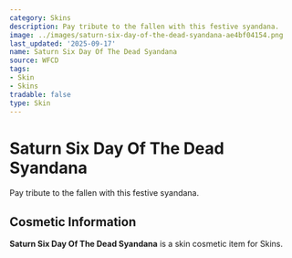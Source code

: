 ```yaml
---
category: Skins
description: Pay tribute to the fallen with this festive syandana.
image: ../images/saturn-six-day-of-the-dead-syandana-ae4bf04154.png
last_updated: '2025-09-17'
name: Saturn Six Day Of The Dead Syandana
source: WFCD
tags:
- Skin
- Skins
tradable: false
type: Skin
---
```


# Saturn Six Day Of The Dead Syandana

Pay tribute to the fallen with this festive syandana.

## Cosmetic Information

**Saturn Six Day Of The Dead Syandana** is a skin cosmetic item for Skins.

